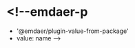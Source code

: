 # <!--emdaer-p
  - '@emdaer/plugin-value-from-package'
  - value: name
-->

<!--emdaer-p
  - '@emdaer/plugin-import'
  - path: docs/header.md
    runEmdaer: false
-->

<!--emdaer-t
  - '@emdaer/transform-table-of-contents'
-->
<!--emdaer-p
 - '@emdaer/plugin-shields'
 - shields:
     - alt: 'Travis'
       image: 'travis/nbcdotcom/cache-invalidator.svg'
       link: 'https://travis-ci.org/nbcdotcom/cache-invalidator/'
       style: 'flat-square'
     - alt: 'Documented with emdaer'
       image: 'badge/📓-documented%20with%20emdaer-F06632.svg'
       link: 'https://github.com/emdaer/emdaer'
       style: 'flat-square'
-->

<!--emdaer-p
  - '@emdaer/plugin-import'
  - path: docs/features.md
    runEmdaer: false
-->

<!--emdaer-p
  - '@emdaer/plugin-import'
  - path: docs/install.md
    runEmdaer: true
-->

<!--emdaer-p
  - '@emdaer/plugin-import'
  - path: docs/notes.md
    runEmdaer: false
-->
